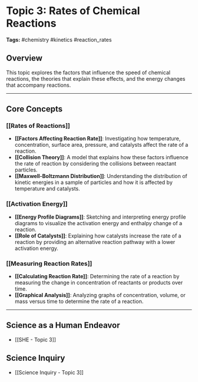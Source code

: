 # Topic 3: Rates of Chemical Reactions

**Tags:** #chemistry #kinetics #reaction_rates

## Overview

This topic explores the factors that influence the speed of chemical reactions, the theories that explain these effects, and the energy changes that accompany reactions.

---

## Core Concepts

### [[Rates of Reactions]]
- **[[Factors Affecting Reaction Rate]]**: Investigating how temperature, concentration, surface area, pressure, and catalysts affect the rate of a reaction.
- **[[Collision Theory]]**: A model that explains how these factors influence the rate of reaction by considering the collisions between reactant particles.
- **[[Maxwell-Boltzmann Distribution]]**: Understanding the distribution of kinetic energies in a sample of particles and how it is affected by temperature and catalysts.

### [[Activation Energy]]
- **[[Energy Profile Diagrams]]**: Sketching and interpreting energy profile diagrams to visualize the activation energy and enthalpy change of a reaction.
- **[[Role of Catalysts]]**: Explaining how catalysts increase the rate of a reaction by providing an alternative reaction pathway with a lower activation energy.

### [[Measuring Reaction Rates]]
- **[[Calculating Reaction Rate]]**: Determining the rate of a reaction by measuring the change in concentration of reactants or products over time.
- **[[Graphical Analysis]]**: Analyzing graphs of concentration, volume, or mass versus time to determine the rate of a reaction.

---

## Science as a Human Endeavor

- [[SHE - Topic 3]]

## Science Inquiry

- [[Science Inquiry - Topic 3]]
